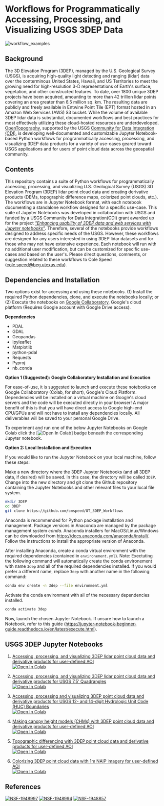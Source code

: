 # Workflows for Programmatically Accessing, Processing, and Visualizing USGS 3DEP Data

![workflow_examples](docs/imgs/examples.png)

## Background
The 3D Elevation Program (3DEP), managed by the U.S. Geological Survey (USGS), is acquiring high-quality light detecting and ranging (lidar) data over the conterminous United States, Hawaii, and US Territories to meet the growing need for high-resolution 3-D representations of Earth's surface, vegetation, and other constructed features. To date, over 1800 unique 3DEP projects have been acquired, amounting to more than 42 trillion lidar points covering an area greater than 6.5 million sq. km. The resulting data are publicly and freely available in Entwine Point Tile (EPT) format hosted in an Amazon Web Services (AWS) S3 bucket. While the volume of available 3DEP lidar data is substantial, documented workflows and best practices for most effectively utilizing these cloud-hosted resources are underdeveloped. <a href="https://opentopography.org/">OpenTopography</a>, supported by the USGS <a href="https://www.usgs.gov/centers/community-for-data-integration-cdi">Community for Data Integration (CDI)</a>, is developing well-documented and customizable Jupyter Notebook-based Python workflows for programmatically accessing, processing, and visualizing 3DEP data products for a variety of use-cases geared toward USGS applications and for users of point cloud data across the geospatial community. 

## Contents
This repository contains a suite of Python workflows for programmatically accessing, processing, and visualizing U.S. Geological Survey (USGS) 3D Elevation Program (3DEP) lidar point cloud data and creating derivative products (DEMs, topographic difference maps, colorized point clouds, etc.). The workflows are in Jupyter Notebook format, with each notebook documenting a standalone workflow designed for a specific use-case. This suite of Jupyter Notebooks was developed in collaboration with USGS and funded by a USGS Community for Data Integration(CDI) grant awarded up for the project <a href="https://www.usgs.gov/centers/community-for-data-integration-cdi/science/enhancing-usability-3dep-data-and-web-services"> *"Enhancing usability of 3DEP data and web services with Jupyter notebooks"*</a>. Therefore, several of the notebooks provide workflows designed to address specific needs of the USGS. However, these workflows are designed for any users interested in using 3DEP lidar datasets and for those who may not have extensive experience. Each notebook will run with no additional user modification, but can be customized for specific use-cases and based on the user's. Please direct questions, comments, or suggestion related to these workflows to Cole Speed (<cole.speed@beg.utexas.edu>). 

## Dependencies and Installation
Two options exist for accessing and using these notebooks. (1) Install the required Python dependencies, clone, and execute the notebooks locally; or (2) Execute the notebooks on <a href="https://colab.research.google.com/">Google Collaboratory</a>, Google's cloud platform (Requires Google account with Google Drive access).

**Dependencies**
* PDAL
* GDAL
* Geopandas
* Ipyleaflet
* Matplotlib
* python-pdal
* Requests
* Pyproj
* nb_conda

**Option 1 (Suggested): Google Collaboratory Installation and Execution**

For ease-of-use, it is suggested to launch and execute these notebooks on Google Collaboratory (Colab, for short), Google's Cloud Platform. Dependencies will be installed on a virtual machine on Google's cloud servers and the code will be executed directly in your browser! A major benefit of this is that you will have direct access to Google high-end CPU/GPUs and will not have to install any dependencies locally. All deliverables will be saved to your personal Google Drive.

To experiment and run one of the below Jupyter Notebooks on Google Colab click the [![Open In Colab](https://colab.research.google.com/assets/colab-badge.svg)] badge beneath the corresponding Jupyter notebook. 

**Option 2: Local Installation and Execution**

If you would like to run the Jupyter Notebook on your local machine, follow these steps:

Make a new directory where the 3DEP Jupyter Notebooks (and all 3DEP data, if desired) will be saved. In this case, the directory will be called `3DEP`. Change into the new directory and git clone the Github repository containing the Jupyter Notebooks and other relevant files to your local file system.

```bash
mkdir 3DEP
cd 3DEP
git clone https://github.com/cmspeed/OT_3DEP_Workflows
```

Anaconda is recommended for Python package installation and management. Package versions in Anaconda are managed by the package management system *conda*. Anaconda installers for MacOS/Linux/Windows can be downloaded from https://docs.anaconda.com/anaconda/install/. Follow the instructions to install the appropriate version of Anaconda.

After installing Anaconda, create a conda virtual environment with the required dependencies (contained in `environement.yml`). Note: Exectuting the following command will automatically create the conda environement with name `3dep` and all of the required dependencies installed. If you would prefer a different name, replace `3dep` with another name in the following command:

```bash
conda env create -n 3dep --file environment.yml
```

Activate the conda environment with all of the necessary dependencies installed. 

```bash
conda activate 3dep
```

Now, launch the chosen Jupyter Notebook. If unsure how to launch a Notebook, refer to this guide (https://jupyter-notebook-beginner-guide.readthedocs.io/en/latest/execute.html). 

## USGS 3DEP Jupyter Notebooks

1. [Accessing, processing, and visualizing 3DEP lidar point cloud data and derivative products for user-defined AOI](https://github.com/cmspeed/OT_3DEP_Workflows/blob/main/notebooks/3DEP_pointcloud_access_processing_DTM_creation.ipynb)<br/>
[![Open In Colab](https://colab.research.google.com/assets/colab-badge.svg)](https://colab.research.google.com/github/cmspeed/OT_3DEP_Workflows/blob/main/notebooks/3DEP_pointcloud_access_processing_DTM_creation.ipynb)<br/>

2. [Accessing, processing, and visualizing 3DEP lidar point cloud data and derivative products for USGS 7.5' Quadrangles](https://github.com/cmspeed/OT_3DEP_Workflows/blob/main/notebooks/Programmatically_accessing_3DEP_data_using_USGS_7.5_Quadrangles.ipynb)<br/>
[![Open In Colab](https://colab.research.google.com/assets/colab-badge.svg)](https://colab.research.google.com/github/cmspeed/OT_3DEP_Workflows/blob/main/notebooks/Programmatically_accessing_3DEP_data_using_USGS_7.5_Quadrangles.ipynb)

3. [Accessing, processing and visualizing 3DEP point cloud data and derivative products for USGS 12- and 14-digit Hydrologic Unit Code (HUC) Boundaries](https://github.com/cmspeed/OT_3DEP_Workflows/blob/main/notebooks/3DEP_data_for_watershedboundaries.ipynb)<br/>
[![Open In Colab](https://colab.research.google.com/assets/colab-badge.svg)](https://colab.research.google.com/github/cmspeed/OT_3DEP_Workflows/blob/main/notebooks/3DEP_data_for_watershedboundaries.ipynb)

4. [Making canopy height models (CHMs) with 3DEP point cloud data and derivative products for user-defined AOI](https://github.com/cmspeed/OT_3DEP_Workflows/blob/main/notebooks/Making_a_Canopy_Height_Model_Using_USGS_3DEP_Data.ipynb)<br/>
[![Open In Colab](https://colab.research.google.com/assets/colab-badge.svg)](https://colab.research.google.com/github/cmspeed/OT_3DEP_Workflows/blob/main/notebooks/Making_a_Canopy_Height_Model_Using_USGS_3DEP_Data.ipynb)

5. [Topographic differencing with 3DEP point cloud data and derivative products for user-defined AOI](https://github.com/cmspeed/OT_3DEP_Workflows/blob/main/notebooks/Topographic_differencing_3DEP_and_OT_lidar_data.ipynb)<br/>
[![Open In Colab](https://colab.research.google.com/assets/colab-badge.svg)](https://colab.research.google.com/github/cmspeed/OT_3DEP_Workflows/blob/main/notebooks/Topographic_differencing_3DEP_and_OT_lidar_data.ipynb)

6. [Colorizing 3DEP point cloud data with 1m NAIP imagery for user-defined AOI](https://github.com/cmspeed/OT_3DEP_Workflows/blob/main/notebooks/colorizePC.ipynb)<br/>
[![Open In Colab](https://colab.research.google.com/assets/colab-badge.svg)](https://colab.research.google.com/github/cmspeed/OT_3DEP_Workflows/blob/main/notebooks/colorizePC.ipynb)

## References

[![NSF-1948997](https://img.shields.io/badge/NSF-1948997-blue.svg)](https://nsf.gov/awardsearch/showAward?AWD_ID=1948997) 
[![NSF-1948994](https://img.shields.io/badge/NSF-1948994-blue.svg)](https://nsf.gov/awardsearch/showAward?AWD_ID=1948994)
[![NSF-1948857](https://img.shields.io/badge/NSF-1948857-blue.svg)](https://nsf.gov/awardsearch/showAward?AWD_ID=1948857)
